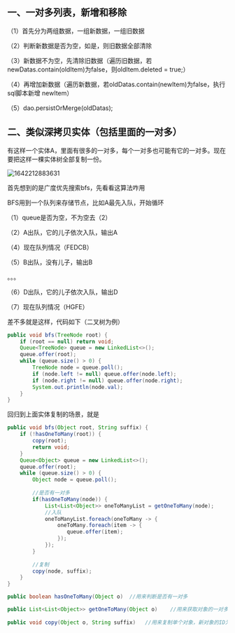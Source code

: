 





## 一、一对多列表，新增和移除



（1）首先分为两组数据，一组新数据，一组旧数据



（2）判断新数据是否为空，如是，则旧数据全部清除



（3）新数据不为空，先清除旧数据（遍历旧数据，若newDatas.contain(oldItem)为false，则oldItem.deleted = true;）



（4）再增加新数据（遍历新数据，若oldDatas.contain(newItem)为false，执行sql脚本新增 newItem）



（5）dao.persistOrMerge(oldDatas);





## 二、类似深拷贝实体（包括里面的一对多）

有这样一个实体A，里面有很多的一对多，每个一对多也可能有它的一对多。现在要把这样一棵实体树全部复制一份。

![1642212883631](C:\Users\Administrator\AppData\Roaming\Typora\typora-user-images\1642212883631.png)



首先想到的是广度优先搜索bfs，先看看这算法咋用



BFS用到一个队列来存储节点，比如A最先入队，开始循环

（1）queue是否为空，不为空去（2）

（2）A出队，它的儿子依次入队，输出A

（4）现在队列情况（FEDCB）

（5）B出队，没有儿子，输出B

。。。

（6）D出队，它的儿子依次入队，输出D

（7）现在队列情况（HGFE）



差不多就是这样，代码如下（二叉树为例）

```java
public void bfs(TreeNode root) {
    if (root == null) return void;
    Queue<TreeNode> queue = new LinkedList<>();
    queue.offer(root);
    while (queue.size() > 0) {
        TreeNode node = queue.poll();
        if (node.left != null) queue.offer(node.left);
        if (node.right != null) queue.offer(node.right);
        System.out.println(node.val);
    }
}
```



回归到上面实体复制的场景，就是

```java
public void bfs(Object root, String suffix) {
    if (!hasOneToMany(root)) {
        copy(root);
        return void;
    }
    Queue<Object> queue = new LinkedList<>();
    queue.offer(root);
    while (queue.size() > 0) {
        Object node = queue.poll();
        
        //是否有一对多
        if(hasOneToMany(node)) {
            List<List<Object>> oneToManyList = getOneToMany(node);
            //入队
            oneToManyList.foreach(oneToMany -> {
                oneToMany.foreach(item -> {
                   queue.offer(item); 
                });
            });
        }
        
        //复制
        copy(node, suffix);
    }
}

public boolean hasOneToMany(Object o)  //用来判断是否有一对多

public List<List<Object>> getOneToMany(Object o)	//用来获取对象的一对多
    
public void copy(Object o, String suffix)	//用来复制单个对象，新对象的ID为（旧ID+suffix）
    

```

